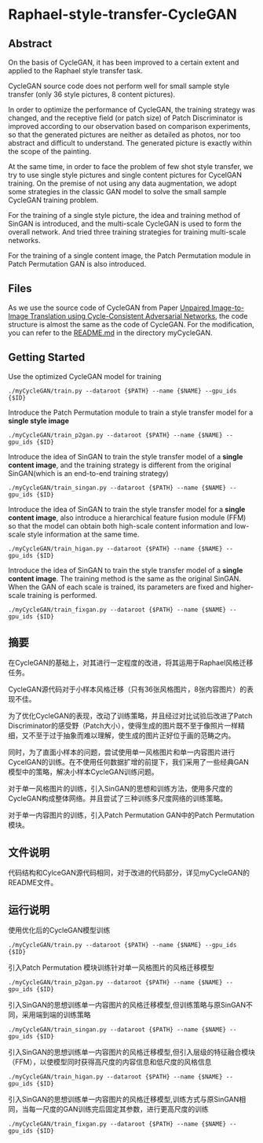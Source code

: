 # Raphael-style-transfer-CycleGAN

## Abstract

On the basis of CycleGAN, it has been improved to a certain extent and applied to the Raphael style transfer task.

CycleGAN source code does not perform well for small sample style transfer (only 36 style pictures, 8 content pictures).

In order to optimize the performance of CycleGAN, the training strategy was changed, and the receptive field (or patch size) of Patch Discriminator is improved according to our observation based on comparison experiments, so that the generated pictures are neither as detailed as photos, nor too abstract and difficult to understand. The generated picture is exactly within the scope of the painting.

At the same time, in order to face the problem of few shot style transfer, we try to use single style pictures and single content pictures for CycelGAN training. On the premise of not using any data augmentation, we adopt some strategies in the classic GAN model to solve the small sample CycleGAN training problem.

For the training of a single style picture, the idea and training method of SinGAN is introduced, and the multi-scale CycleGAN is used to form the overall network. And tried three training strategies for training multi-scale networks.

For the training of a single content image, the Patch Permutation module in Patch Permutation GAN is also introduced.

## Files

As we use the source code of CycleGAN from Paper [Unpaired Image-to-Image Translation using Cycle-Consistent Adversarial Networks](https://arxiv.org/pdf/1703.10593v7.pdf), the code structure is almost the same as the code of CycleGAN. For the modification, you can refer to the [README.md](https://github.com/TrueNobility303/Raphael-style-transfer-CycleGAN/blob/master/myCycleGAN%20/README.md) in the directory myCycleGAN.

## Getting Started

Use the optimized CycleGAN model for training
```
./myCycleGAN/train.py --dataroot {$PATH} --name {$NAME} --gpu_ids {$ID}
```

Introduce the Patch Permutation module to train a style transfer model for a **single style image**
```
./myCycleGAN/train_p2gan.py --dataroot {$PATH} --name {$NAME} --gpu_ids {$ID}
```

Introduce the idea of SinGAN to train the style transfer model of a **single content image**, and the training strategy is different from the original SinGAN(which is an end-to-end training strategy)
```
./myCycleGAN/train_singan.py --dataroot {$PATH} --name {$NAME} --gpu_ids {$ID}
```

Introduce the idea of SinGAN to train the style transfer model for a **single content image**, also introduce a hierarchical feature fusion module (FFM) so that the model can obtain both high-scale content information and low-scale style information at the same time.
```
./myCycleGAN/train_higan.py --dataroot {$PATH} --name {$NAME} --gpu_ids {$ID}
```

Introduce the idea of SinGAN to train the style transfer model of a **single content image**. The training method is the same as the original SinGAN. When the GAN of each scale is trained, its parameters are fixed and higher-scale training is performed.
```
./myCycleGAN/train_fixgan.py --dataroot {$PATH} --name {$NAME} --gpu_ids {$ID}
```

## 摘要

在CycleGAN的基础上，对其进行一定程度的改进，将其运用于Raphael风格迁移任务。

CycleGAN源代码对于小样本风格迁移（只有36张风格图片，8张内容图片）的表现不佳。

为了优化CycleGAN的表现，改动了训练策略，并且经过对比试验后改进了Patch Discriminator的感受野（Patch大小），使得生成的图片既不至于像照片一样精细，又不至于过于抽象而难以理解，使生成的图片正好位于画的范畴之内。

同时，为了直面小样本的问题，尝试使用单一风格图片和单一内容图片进行CycelGAN的训练。在不使用任何数据扩增的前提下，我们采用了一些经典GAN模型中的策略，解决小样本CycleGAN训练问题。

对于单一风格图片的训练，引入SinGAN的思想和训练方法，使用多尺度的CycleGAN构成整体网络。并且尝试了三种训练多尺度网络的训练策略。

对于单一内容图片的训练，引入Patch Permutation GAN中的Patch Permutation模块。


## 文件说明

代码结构和CylceGAN源代码相同，对于改进的代码部分，详见myCycleGAN的README文件。

## 运行说明


使用优化后的CycleGAN模型训练
```
./myCycleGAN/train.py --dataroot {$PATH} --name {$NAME} --gpu_ids {$ID}
```

引入Patch Permutation 模块训练针对单一风格图片的风格迁移模型
```
./myCycleGAN/train_p2gan.py --dataroot {$PATH} --name {$NAME} --gpu_ids {$ID}
```

引入SinGAN的思想训练单一内容图片的风格迁移模型,但训练策略与原SinGAN不同，采用端到端的训练策略
```
./myCycleGAN/train_singan.py --dataroot {$PATH} --name {$NAME} --gpu_ids {$ID}
```

引入SinGAN的思想训练单一内容图片的风格迁移模型,但引入层级的特征融合模块（FFM），以使模型同时获得高尺度的内容信息和低尺度的风格信息
```
./myCycleGAN/train_higan.py --dataroot {$PATH} --name {$NAME} --gpu_ids {$ID}
```

引入SinGAN的思想训练单一内容图片的风格迁移模型,训练方式与原SinGAN相同，当每一尺度的GAN训练完后固定其参数，进行更高尺度的训练
```
./myCycleGAN/train_fixgan.py --dataroot {$PATH} --name {$NAME} --gpu_ids {$ID}
```

